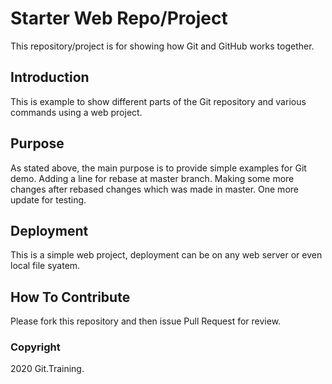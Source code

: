 # Starter Web Repo/Project

This repository/project is for showing how Git and GitHub works together.

## Introduction

This is example to show different parts of the Git repository and various commands using a web project.

## Purpose

As stated above, the main purpose is to provide simple examples for Git demo.
Adding a line for rebase at master branch.
Making some more changes after rebased changes which was made in master.
One more update for testing.

## Deployment

This is a simple web project, deployment can be on any web server or even local file syatem.

## How To Contribute

Please fork this repository and then issue Pull Request for review.

### Copyright

2020 Git.Training.

